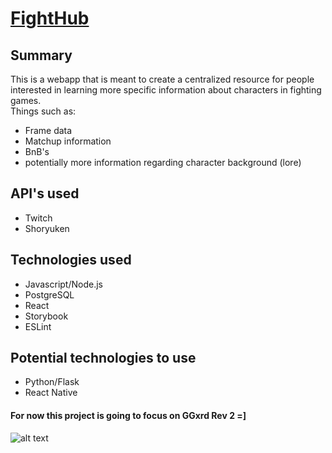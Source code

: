 # [FightHub](https://fighthub.herokuapp.com/)

## Summary
This is a webapp that is meant to create a centralized resource for people interested in learning more specific information about characters in fighting games.    
Things such as:    
* Frame data
* Matchup information
* BnB's
* potentially more information regarding character background (lore)

## API's used
* Twitch
* Shoryuken

## Technologies used
* Javascript/Node.js
* PostgreSQL
* React
* Storybook
* ESLint

## Potential technologies to use
* Python/Flask
* React Native

#### For now this project is going to focus on GGxrd Rev 2 =]

![alt text](https://media.giphy.com/media/Q0UgQgs9VfUBO/giphy.gif "(X_X(O--(>_<Q)")
